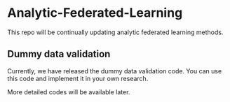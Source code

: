 # Analytic-Federated-Learning
This repo will be continually updating analytic federated learning methods.
## Dummy data validation

Currently, we have released the dummy data validation code. You can use this code and implement it in your own research.

More detailed codes will be available later.
